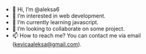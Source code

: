 - 👋 Hi, I’m @aleksa6
- 👀 I’m interested in web development.
- 🌱 I’m currently learning javascript.
- 💞️ I’m looking to collaborate on some project.
- 📫 How to reach me? You can contact me via email (kevicaaleksa@gmail.com).

<!---
aleksa6/aleksa6 is a ✨ special ✨ repository because its `README.md` (this file) appears on your GitHub profile.
You can click the Preview link to take a look at your changes.
--->
